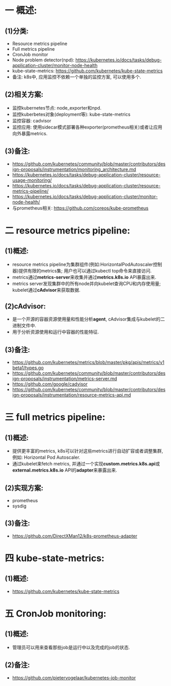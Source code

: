 # 一 概述:
## (1)分类:
- Resource metrics pipeline
- Full metrics pipeline
- CronJob monitor
- Node problem detector(npd): https://kubernetes.io/docs/tasks/debug-application-cluster/monitor-node-health
- kube-state-metrics: https://github.com/kubernetes/kube-state-metrics
- 备注: k8s中, 应用监控不依赖一个单独的监控方案, 可以使用多个.

## (2)相关方案:
- 监控kubernetes节点: node_exporter和npd.
- 监控kuberbetes对象(deployment等): kube-state-metrics
- 监控容器: cadvisor
- 监控应用: 使用sidecar模式部署各种exporter(prometheus相关)或者让应用向外暴露metrics.

## (3)备注:
- https://github.com/kubernetes/community/blob/master/contributors/design-proposals/instrumentation/monitoring_architecture.md
- https://kubernetes.io/docs/tasks/debug-application-cluster/resource-usage-monitoring/
- https://kubernetes.io/docs/tasks/debug-application-cluster/resource-metrics-pipeline/
- https://kubernetes.io/docs/tasks/debug-application-cluster/monitor-node-health/
- 与prometheus相关: https://github.com/coreos/kube-prometheus

# 二 resource metrics pipeline:
## (1)概述:
- resource metrics pipeline为集群组件(例如:HorizontalPodAutoscaler控制器)提供有限的metrics集; 用户也可以通过kubectl top命令来直接访问.
- metrics通过**metrics-server**来收集并通过**metrics.k8s.io** API暴露出来.
- metrics server发现集群中的所有node并向kubelet查询CPU和内存使用量; kubelet通过**cAdvisor**来获取数据.

## (2)cAdvisor:
- 是一个开源的容器资源使用量和性能分析**agent**, cAdvisor集成与kubelet的二进制文件中.
- 用于分析资源使用和运行中容器的性能特征.

## (3)备注:
- https://github.com/kubernetes/metrics/blob/master/pkg/apis/metrics/v1beta1/types.go
- https://github.com/kubernetes/community/blob/master/contributors/design-proposals/instrumentation/metrics-server.md
- https://github.com/google/cadvisor
- https://github.com/kubernetes/community/blob/master/contributors/design-proposals/instrumentation/resource-metrics-api.md

# 三 full metrics pipeline:
## (1)概述:
- 提供更丰富的metrics, k8s可以针对这些metrics进行自动扩容或者调整集群, 例如: Horizontal Pod Autoscaler.
- 通过kubelet来fetch metrics, 并通过一个实现**custom.metrics.k8s.api**或**external.metrics.k8s.io** API的**adapter**来暴露出来.

## (2)实现方案:
- prometheus
- sysdig

## (3)备注:
- https://github.com/DirectXMan12/k8s-prometheus-adapter

# 四 kube-state-metrics:
## (1)概述:
- https://github.com/kubernetes/kube-state-metrics

# 五 CronJob monitoring:
## (1)概述:
- 管理员可以用来查看那些job是运行中以及完成的job的状态.

## (2)备注:
- https://github.com/pietervogelaar/kubernetes-job-monitor
